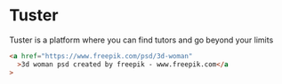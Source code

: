 # Tuster

Tuster is a platform where you can find tutors and go beyond your limits

```html
<a href="https://www.freepik.com/psd/3d-woman"
  >3d woman psd created by freepik - www.freepik.com</a
>
```
